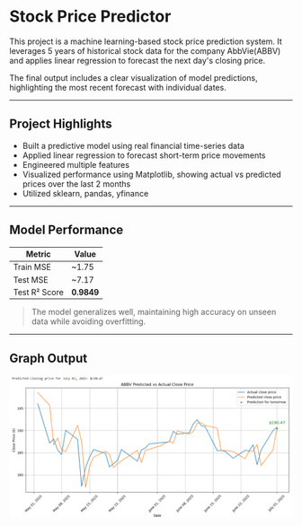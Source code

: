# Stock Price Predictor

This project is a machine learning-based stock price prediction system. It leverages 5 years of historical stock data for the company AbbVie(ABBV) and applies linear regression to forecast the next day's closing price.

The final output includes a clear visualization of model predictions, highlighting the most recent forecast with individual dates.

---

## Project Highlights

- Built a predictive model using real financial time-series data
- Applied linear regression to forecast short-term price movements
- Engineered multiple features
- Visualized performance using Matplotlib, showing actual vs predicted prices over the last 2 months
- Utilized sklearn, pandas, yfinance

---

## Model Performance

| Metric       | Value     |
|--------------|-----------|
| Train MSE    | ~1.75     |
| Test MSE     | ~7.17     |
| Test R² Score| **0.9849**|

> The model generalizes well, maintaining high accuracy on unseen data while avoiding overfitting.

---

## Graph Output

![Prediction Plot](abbv_stock_chart.png)

